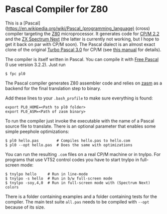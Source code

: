 # Pascal Compiler for Z80

This is a [Pascal](https://en.wikipedia.org/wiki/Pascal_(programming_language) (cross) compiler targeting the [Z80](https://en.wikipedia.org/wiki/Zilog_Z80) microprocessor. It generates code for [CP/M 2.2](https://en.wikipedia.org/wiki/CP/M) and the [ZX Spectrum Next](https://www.specnext.com) (the latter is currently not working, but I hope to get it back on par with CP/M soon). The Pascal dialect is an almost exact clone of the original [Turbo Pascal 3.0](https://en.wikipedia.org/wiki/Turbo_Pascal) for CP/M (see [this manual](https://bitsavers.trailing-edge.com/pdf/borland/turbo_pascal/Turbo_Pascal_Version_3.0_Reference_Manual_1986.pdf) for details).

The compiler is itself written in Pascal. You can compile it with [Free Pascal](https://www.freepascal.org) (I use version 3.2.2). Just run

```
$ fpc pl0
```

The Pascal compiler generates Z80 assembler code and relies on [zasm](https://k1.spdns.de/Develop/Projects/zasm/Documentation/index.html) as a backend for the final translation step to binary.

Add these lines to your `.bash_profile` to make sure everything is found:

```
export PL0_HOME=<Path to pl0 folder>
export PL0_ASM=<Path of zasm binary>
```

To run the compiler just invoke the executable with the name of a Pascal source file to translate. There is an optional parameter that enables some simple peephole optimizations:

```
$ pl0 hello.pas        # Compiles hello.pas to hello.com
$ pl0 --opt hello.pas  # Does the same with optimizations
```

You can run the resulting `.com` files on a real CP/M machine or in tnylpo. For programs that use VT52 control codes you have to start tnylpo in full-screen mode:

```
$ tnylpo hello     # Run in line-mode
$ tnylpo -s hello  # Run in b/w full-screen mode
$ tnylpo -soy,4,0  # Run in full-screen mode with (Spectrum Next) colors
```

There is a folder containing examples and a folder containing tests for the compiler. The main test suite `all.pas` needs to be compiled with `--opt` because of its size.

